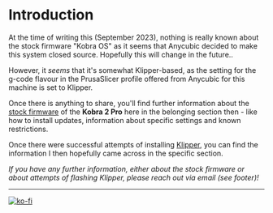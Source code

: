 <link rel=”manifest” href=”docs/manifest.webmanifest”>

# Introduction
At the time of writing this (September 2023), nothing is really known about the stock firmware "Kobra OS" as it seems that Anycubic decided to make this system closed source. Hopefully this will change in the future..  

However, it *seems* that it's somewhat Klipper-based, as the setting for the g-code flavour in the PrusaSlicer profile offered from Anycubic for this machine is set to Klipper.  

Once there is anything to share, you'll find further information about the [stock firmware](fw_kobraOS.md) of the **Kobra 2 Pro** here in the belonging section then - like how to install updates, information about specific settings and known restrictions.  

Once there were successful attempts of installing [Klipper](fw_klipper.md), you can find the information I then hopefully came across in the specific section.  

*If you have any further information, either about the stock firmware or about attempts of flashing Klipper, please reach out via email (see footer)!*  

---

[![ko-fi](https://ko-fi.com/img/githubbutton_sm.svg)](https://ko-fi.com/U6U5NPB51)  

